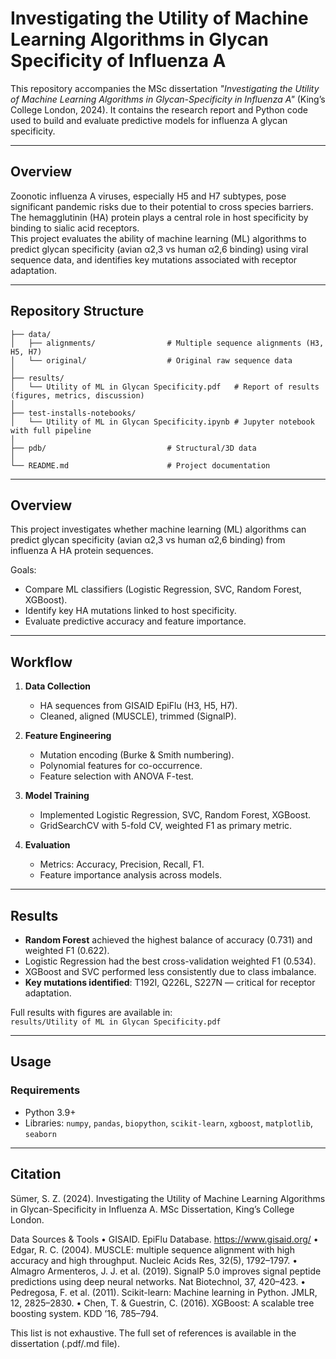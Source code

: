 # Investigating the Utility of Machine Learning Algorithms in Glycan Specificity of Influenza A

This repository accompanies the MSc dissertation *"Investigating the Utility of Machine Learning Algorithms in Glycan-Specificity in Influenza A"* (King’s College London, 2024). It contains the research report and Python code used to build and evaluate predictive models for influenza A glycan specificity.

---

## Overview

Zoonotic influenza A viruses, especially H5 and H7 subtypes, pose significant pandemic risks due to their potential to cross species barriers. The hemagglutinin (HA) protein plays a central role in host specificity by binding to sialic acid receptors.  
This project evaluates the ability of machine learning (ML) algorithms to predict glycan specificity (avian α2,3 vs human α2,6 binding) using viral sequence data, and identifies key mutations associated with receptor adaptation.

---

## Repository Structure

```text
├── data/
│   ├── alignments/                # Multiple sequence alignments (H3, H5, H7)
│   └── original/                  # Original raw sequence data
│
├── results/
│   └── Utility of ML in Glycan Specificity.pdf   # Report of results (figures, metrics, discussion)
│
├── test-installs-notebooks/
│   └── Utility of ML in Glycan Specificity.ipynb # Jupyter notebook with full pipeline
│
├── pdb/                           # Structural/3D data 
│
└── README.md                      # Project documentation                                 
```

---

## Overview

This project investigates whether machine learning (ML) algorithms can predict glycan specificity (avian α2,3 vs human α2,6 binding) from influenza A HA protein sequences.  

Goals:
- Compare ML classifiers (Logistic Regression, SVC, Random Forest, XGBoost).  
- Identify key HA mutations linked to host specificity.  
- Evaluate predictive accuracy and feature importance.  

---
## Workflow

1. **Data Collection**  
   - HA sequences from GISAID EpiFlu (H3, H5, H7).  
   - Cleaned, aligned (MUSCLE), trimmed (SignalP).  

2. **Feature Engineering**  
   - Mutation encoding (Burke & Smith numbering).  
   - Polynomial features for co-occurrence.  
   - Feature selection with ANOVA F-test.  

3. **Model Training**  
   - Implemented Logistic Regression, SVC, Random Forest, XGBoost.  
   - GridSearchCV with 5-fold CV, weighted F1 as primary metric.  

4. **Evaluation**  
   - Metrics: Accuracy, Precision, Recall, F1.  
   - Feature importance analysis across models.  

---
## Results

- **Random Forest** achieved the highest balance of accuracy (0.731) and weighted F1 (0.622).  
- Logistic Regression had the best cross-validation weighted F1 (0.534).  
- XGBoost and SVC performed less consistently due to class imbalance.  
- **Key mutations identified**: T192I, Q226L, S227N — critical for receptor adaptation.  

Full results with figures are available in:  
`results/Utility of ML in Glycan Specificity.pdf`

---

## Usage

### Requirements
- Python 3.9+  
- Libraries: `numpy`, `pandas`, `biopython`, `scikit-learn`, `xgboost`, `matplotlib`, `seaborn`  

---

## Citation
Sümer, S. Z. (2024). Investigating the Utility of Machine Learning Algorithms in Glycan-Specificity in Influenza A. MSc Dissertation, King’s College London.

Data Sources & Tools
	•	GISAID. EpiFlu Database. https://www.gisaid.org/
	•	Edgar, R. C. (2004). MUSCLE: multiple sequence alignment with high accuracy and high throughput. Nucleic Acids Res, 32(5), 1792–1797.
	•	Almagro Armenteros, J. J. et al. (2019). SignalP 5.0 improves signal peptide predictions using deep neural networks. Nat Biotechnol, 37, 420–423.
	•	Pedregosa, F. et al. (2011). Scikit-learn: Machine learning in Python. JMLR, 12, 2825–2830.
	•	Chen, T. & Guestrin, C. (2016). XGBoost: A scalable tree boosting system. KDD ’16, 785–794.

This list is not exhaustive. The full set of references is available in the dissertation (.pdf/.md file).
